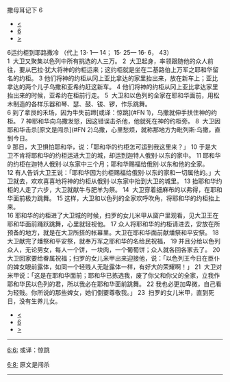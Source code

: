 ﻿





 撒母耳记下 6




* [<](bible/2SA05.md)
* [6](bible/2SA.md)
* [>](bible/2SA07.md)



 
6运约柜到耶路撒冷 （代上
13·
1—
14；
15·
25—
16·
6，
43）  
1  大卫又聚集以色列中所有挑选的人三万。 
2  大卫起身，率领跟随他的众人前往，要从巴拉·犹大将神的约柜运来；这约柜就是坐在二基路伯上万军之耶和华留名的约柜。 
3 他们将神的约柜从冈上亚比拿达的家里抬出来，放在新车上；亚比拿达的两个儿子乌撒和亚希约赶这新车。 
4 他们将神的约柜从冈上亚比拿达家里抬出来的时候，亚希约在柜前行走。 
5  大卫和以色列的全家在耶和华面前，用松木制造的各样乐器和琴、瑟、鼓、钹、锣，作乐跳舞。  
6 到了拿艮的禾场，因为牛失前蹄[或译：惊跳](#FN
1)，乌撒就伸手扶住神的约柜。 
7 神耶和华向乌撒发怒，因这错误击杀他，他就死在神的约柜旁。 
8  大卫因耶和华击杀[原文是闯杀](#FN
2)乌撒，心里愁烦，就称那地方为毗列斯·乌撒，直到今日。  
9 那日，大卫惧怕耶和华，说：「耶和华的约柜怎可运到我这里来？」 
10 于是大卫不肯将耶和华的约柜运进大卫的城，却运到迦特人俄别·以东的家中。 
11 耶和华的约柜在迦特人俄别·以东家中三个月；耶和华赐福给俄别·以东和他的全家。  
12 有人告诉大卫王说：「耶和华因为约柜赐福给俄别·以东的家和一切属他的。」大卫就去，欢欢喜喜地将神的约柜从俄别·以东家中抬到大卫的城里。 
13 抬耶和华约柜的人走了六步，大卫就献牛与肥羊为祭。 
14  大卫穿着细麻布的以弗得，在耶和华面前极力跳舞。 
15 这样，大卫和以色列的全家欢呼吹角，将耶和华的约柜抬上来。  
16 耶和华的约柜进了大卫城的时候，扫罗的女儿米甲从窗户里观看，见大卫王在耶和华面前踊跃跳舞，心里就轻视他。 
17 众人将耶和华的约柜请进去，安放在所预备的地方，就是在大卫所搭的帐幕里。大卫在耶和华面前献燔祭和平安祭。 
18  大卫献完了燔祭和平安祭，就奉万军之耶和华的名给民祝福， 
19 并且分给以色列众人，无论男女，每人一个饼，一块肉，一个葡萄饼；众人就各回各家去了。 
20  大卫回家要给眷属祝福；扫罗的女儿米甲出来迎接他，说：「以色列王今日在臣仆的婢女眼前露体，如同一个轻贱人无耻露体一样，有好大的荣耀啊！」 
21  大卫对米甲说：「这是在耶和华面前；耶和华已拣选我，废了你父和你父的全家，立我作耶和华民以色列的君，所以我必在耶和华面前跳舞。 
22 我也必更加卑微，自己看为轻贱。你所说的那些婢女，她们倒要尊敬我。」 
23  扫罗的女儿米甲，直到死日，没有生养儿女。 
* [<](bible/2SA05.md)
* [6](bible/2SA.md)
* [>](bible/2SA07.md)





---


[6:6:](#V6)
或译：惊跳


[6:8:](#V8)
原文是闯杀




---









